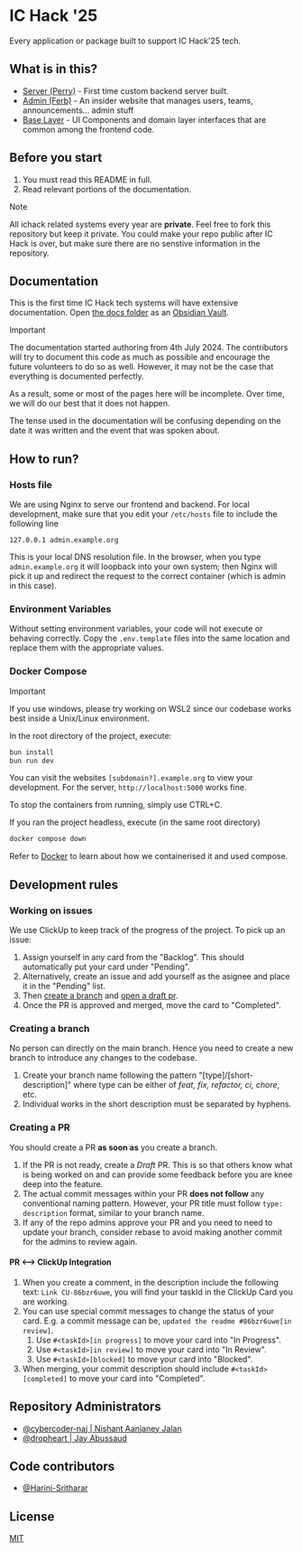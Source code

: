# IC Hack '25

Every application or package built to support IC Hack'25 tech.

## What is in this?

- [Server (Perry)](./server/) - First time custom backend server built.
- [Admin (Ferb)](./apps/admin) - An insider website that manages users, teams, announcements... admin stuff
- [Base Layer](./layers/base-layer/) - UI Components and domain layer interfaces that are common among the frontend code.

## Before you start

1. You must read this README in full.
1. Read relevant portions of the documentation.

> [!note]
> All ichack related systems every year are **private**. Feel free to fork this repository but keep it private. You could make your repo public after IC Hack is over, but make sure there are no senstive information in the repository.

## Documentation

This is the first time IC Hack tech systems will have extensive documentation. Open [the docs folder](./documentation/) as an [Obsidian Vault](https://obsidian.md).

> [!important]
> The documentation started authoring from 4th July 2024. The contributors will try to document this code as much as possible and encourage the future volunteers to do so as well. However, it may not be the case that everything is documented perfectly.
>
> As a result, some or most of the pages here will be incomplete. Over time, we will do our best that it does not happen.
>
> The tense used in the documentation will be confusing depending on the date it was written and the event that was spoken about.

## How to run?

### Hosts file

We are using Nginx to serve our frontend and backend. For local development, make sure that you edit your `/etc/hosts` file to include the following line

```
127.0.0.1 admin.example.org
```

This is your local DNS resolution file. In the browser, when you type `admin.example.org` it will loopback into your own system; then Nginx will pick it up and redirect the request to the correct container (which is admin in this case).

### Environment Variables

Without setting environment variables, your code will not execute or behaving correctly. Copy the `.env.template` files into the same location and replace them with the appropriate values.

### Docker Compose

> [!important]
> If you use windows, please try working on WSL2 since our codebase works best inside a Unix/Linux environment.

In the root directory of the project, execute:

```bash
bun install
bun run dev
```

You can visit the websites `[subdomain?].example.org` to view your development. For the server, `http://localhost:5000` works fine.

To stop the containers from running, simply use CTRL+C.

If you ran the project headless, execute (in the same root directory)

```bash
docker compose down
```

Refer to [Docker](./documentation/Techologies/Docker.md) to learn about how we containerised it and used compose.

## Development rules

### Working on issues

We use ClickUp to keep track of the progress of the project. To pick up an issue:

1. Assign yourself in any card from the "Backlog". This should automatically put your card under "Pending".
1. Alternatively, create an issue and add yourself as the asignee and place it in the "Pending" list.
1. Then [create a branch](#creating-a-branch) and [open a draft pr](#creating-a-pr).
1. Once the PR is approved and merged, move the card to "Completed".

### Creating a branch

No person can directly on the main branch. Hence you need to create a new branch to introduce any changes to the codebase.

1. Create your branch name following the pattern "[type]/[short-description]" where type can be either of _feat, fix, refactor, ci, chore_, etc.
1. Individual works in the short description must be separated by hyphens.

### Creating a PR

You should create a PR **as soon as** you create a branch.

1. If the PR is not ready, create a _Draft_ PR. This is so that others know what is being worked on and can provide some feedback before you are knee deep into the feature.
1. The actual commit messages within your PR **does not follow** any conventional naming pattern. However, your PR title must follow `type: description` format, similar to your branch name.
1. If any of the repo admins approve your PR and you need to need to update your branch, consider rebase to avoid making another commit for the admins to review again.

#### PR <--> ClickUp Integration

1. When you create a comment, in the description include the following text: `Link CU-86bzr6uwe`, you will find your taskId in the ClickUp Card you are working.
1. You can use special commit messages to change the status of your card. E.g. a commit message can be, `updated the readme #86bzr6uwe[in review]`.
   1. Use `#<taskId>[in progress]` to move your card into "In Progress".
   1. Use `#<taskId>[in review]` to move your card into "In Review".
   1. Use `#<taskId>[blocked]` to move your card into "Blocked".
1. When merging, your commit description should include `#<taskId>[completed]` to move your card into "Completed".

## Repository Administrators

- [@cybercoder-naj | Nishant Aanjaney Jalan](https://github.com/cybercoder-naj)
- [@dropheart | Jay Abussaud](https://github.com/dropheart)

## Code contributors

- [@Harini-Sritharar](https://github.com/Harini-Sritharar)

## License

[MIT](./LICENSE.txt)
